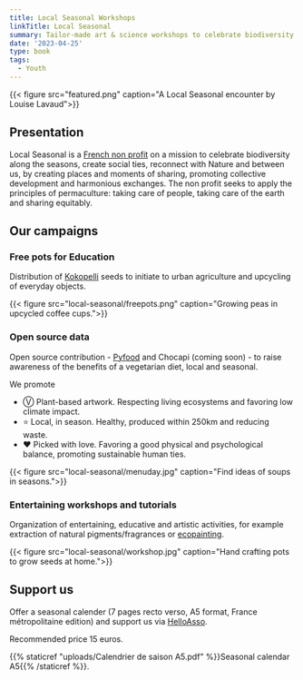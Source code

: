 ```yaml
---
title: Local Seasonal Workshops
linkTitle: Local Seasonal
summary: Tailor-made art & science workshops to celebrate biodiversity along the seasons, for youth and general public.
date: '2023-04-25'
type: book
tags:
  - Youth
---
```


{{< figure src="featured.png" caption="A Local Seasonal encounter by Louise Lavaud">}}

## Presentation

Local Seasonal is a [French non profit](https://www.journal-officiel.gouv.fr/associations/detail-annonce/associations_b/20200022/840) on a mission to celebrate biodiversity along the seasons, create social ties, reconnect with Nature and between us, by creating places and moments of sharing, promoting collective development and harmonious exchanges. The non profit seeks to apply the principles of permaculture: taking care of people, taking care of the earth and sharing equitably.

## Our campaigns

### Free pots for Education

Distribution of [Kokopelli](https://kokopelli-semences.fr/fr/) seeds to initiate to urban agriculture and upcycling of everyday objects.

{{< figure src="local-seasonal/freepots.png" caption="Growing peas in upcycled coffee cups.">}}

### Open source data

Open source contribution - [Pyfood](https://pyfood.readthedocs.io/fr/latest/) and Chocapi (coming soon) - to raise awareness of the benefits of a vegetarian diet, local and seasonal.

We promote
- Ⓥ Plant-based artwork. Respecting living ecosystems and favoring low climate impact.
- ⭐ Local, in season. Healthy, produced within 250km and reducing waste.
- ❤ Picked with love. Favoring a good physical and psychological balance, promoting sustainable human ties.

{{< figure src="local-seasonal/menuday.jpg" caption="Find ideas of soups in seasons.">}}

### Entertaining workshops and tutorials

Organization of entertaining, educative and artistic activities, for example extraction of natural pigments/fragrances or [ecopainting](https://www.behance.net/gallery/104451387/Palette-di-Stagione).

{{< figure src="local-seasonal/workshop.jpg" caption="Hand crafting pots to grow seeds at home.">}}

## Support us

Offer a seasonal calender (7 pages recto verso, A5 format, France métropolitaine edition) and support us via [HelloAsso](https://www.helloasso.com/associations/local-seasonal).

Recommended price 15 euros.

{{% staticref "uploads/Calendrier de saison A5.pdf" %}}Seasonal calendar A5{{% /staticref %}}.
